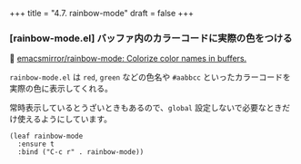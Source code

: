 +++
title = "4.7. rainbow-mode"
draft = false
+++
### [rainbow-mode.el] バッファ内のカラーコードに実際の色をつける
🔗 [emacsmirror/rainbow-mode: Colorize color names in buffers.]( https://github.com/emacsmirror/rainbow-mode) 

`rainbow-mode.el` は `red`, `green` などの色名や `#aabbcc` といったカラーコードを実際の色に表示してくれる。

常時表示しているとうざいときもあるので、`global` 設定しないで必要なときだけ使えるようにしています。

```elisp
(leaf rainbow-mode
  :ensure t
  :bind ("C-c r" . rainbow-mode))
```
